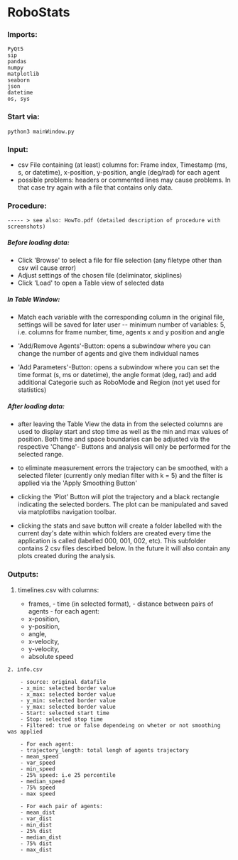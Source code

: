 # RoboStats

### Imports: 

    PyQt5
    sip
    pandas
    numpy
    matplotlib 
    seaborn
    json
    datetime
    os, sys
    
### Start via: 
    python3 mainWindow.py

### Input: 
   - csv File containing (at least) columns for: 
    Frame index, Timestamp (ms, s, or datetime), x-position, y-position, angle (deg/rad) for each agent
   - possible problems: headers or commented lines may cause problems. In that case try again with a file that contains only data.
    
### Procedure: 

    ----- > see also: HowTo.pdf (detailed description of procedure with screenshots)

   ##### Before loading data: 
    
   - Click 'Browse' to select a file for file selection (any filetype other than csv wil cause error)
   - Adjust settings of the chosen file (deliminator, skiplines)
   - Click 'Load' to open a Table view of selected data
    
   ##### In Table Window: 
    
   - Match each variable with the corresponding column in the original file, settings will be saved for later user
       -- minimum number of variables: 5, i.e. columns for frame number, time, agents x and y position and angle
    
   - 'Add/Remove Agents'-Button: opens a subwindow where you can change the number of agents and give them individual names
   - 'Add Parameters'-Button: opens a subwindow where you can set the time format (s, ms or datetime), the angle format (deg, rad)
       and add additional Categorie such as RoboMode and Region (not yet used for statistics)
       
   ##### After loading data: 
    
   - after leaving the Table View the data in from the selected columns are used to display start and stop time as well as the min and max values of position. Both time and space boundaries can be adjusted via the respective 'Change'- Buttons and analysis will only be performed for the selected range. 
    
   - to eliminate measurement errors the trajectory can be smoothed, with a selected fileter (currently only median filter with k = 5) and the filter is applied via the 'Apply Smoothing Button'
    
   - clicking the 'Plot' Button will plot the trajectory and a black rectangle indicating the selected borders. The plot can be manipulated and saved via matplotlibs navigation toolbar. 
    
   - clicking the stats and save button will create a folder labelled with the current day's date within which folders are created every time the application is called (labelled 000, 001, 002, etc). This subfolder contains 2 csv files descirbed below. In the future it will also contain any plots created during the analysis. 
    
    
### Outputs: 
   1. timelines.csv with columns: 

        - frames, 
	- time (in selected format), 
	- distance between pairs of agents 
	- for each agent: 
		- x-position, 
		- y-position, 
		- angle, 
		- x-velocity, 
		- y-velocity, 
		- absolute speed 
		
		
    2. info.csv
    
    	- source: original datafile
    	- x_min: selected border value
    	- x_max: selected border value
    	- y_min: selected border value
    	- y_max: selected border value
    	- Start: selected start time
    	- Stop: selected stop time
    	- Filtered: true or false dependeing on wheter or not smoothing was applied 

    	- For each agent:
	    - trajectory_length: total lengh of agents trajectory
	    - mean_speed
	    - var_speed
	    - min_speed
	    - 25% speed: i.e 25 percentile
	    - median_speed
	    - 75% speed
	    - max speed
	    
    	- For each pair of agents:  
	    - mean_dist
	    - var_dist
	    - min_dist
	    - 25% dist
	    - median_dist
	    - 75% dist
	    - max_dist


	

